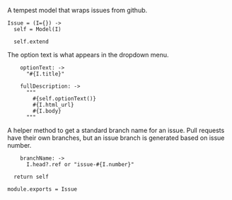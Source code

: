 A tempest model that wraps issues from github.

    Issue = (I={}) ->
      self = Model(I)
    
      self.extend

The option text is what appears in the dropdown menu.

        optionText: ->
          "#{I.title}"

        fullDescription: ->
          """
            #{self.optionText()}
            #{I.html_url}
            #{I.body}
          """

A helper method to get a standard branch name for an issue. Pull requests have
their own branches, but an issue branch is generated based on issue number.

        branchName: ->
          I.head?.ref or "issue-#{I.number}"
    
      return self

    module.exports = Issue
